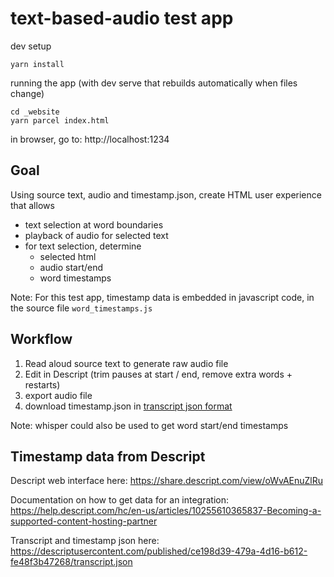 # text-based-audio test app

dev setup
```
yarn install
```

running the app (with dev serve that rebuilds automatically when files change)
```
cd _website
yarn parcel index.html
```

in browser, go to: http://localhost:1234

## Goal 

Using source text, audio and timestamp.json, create HTML user experience
that allows 
* text selection at word boundaries 
* playback of audio for selected text
* for text selection, determine 
  * selected html
  * audio start/end
  * word timestamps 

Note: For this test app, timestamp data is embedded in javascript code,
in the source file `word_timestamps.js`

## Workflow

1) Read aloud source text to generate raw audio file
2) Edit in Descript (trim pauses at start / end, remove extra words + restarts)
3) export audio file
4) download timestamp.json in [transcript json format](https://github.com/Podcastindex-org/podcast-namespace/blob/main/transcripts/transcripts.md#json)

Note: whisper could also be used to get word start/end timestamps

## Timestamp data from Descript
Descript web interface here:
https://share.descript.com/view/oWvAEnuZlRu

Documentation on how to get data for an integration:
https://help.descript.com/hc/en-us/articles/10255610365837-Becoming-a-supported-content-hosting-partner

Transcript and timestamp json here:
https://descriptusercontent.com/published/ce198d39-479a-4d16-b612-fe48f3b47268/transcript.json